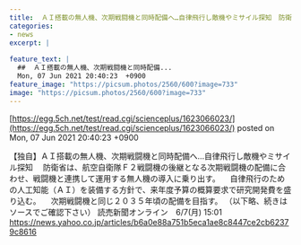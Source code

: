```yaml
---
title:  ＡＩ搭載の無人機、次期戦闘機と同時配備へ…自律飛行し敵機やミサイル探知　防衛省  
categories:
- news
excerpt: |
  
feature_text: |
  ##  ＡＩ搭載の無人機、次期戦闘機と同時配備...
  Mon, 07 Jun 2021 20:40:23  +0900
feature_image: "https://picsum.photos/2560/600?image=733"
image: "https://picsum.photos/2560/600?image=733"
---
```


[https://egg.5ch.net/test/read.cgi/scienceplus/1623066023/](https://egg.5ch.net/test/read.cgi/scienceplus/1623066023/)
posted on Mon, 07 Jun 2021 20:40:23  +0900

<!--more-->

【独自】ＡＩ搭載の無人機、次期戦闘機と同時配備へ…自律飛行し敵機やミサイル探知 　防衛省は、航空自衛隊Ｆ２戦闘機の後継となる次期戦闘機の配備に合わせ、戦闘機と連携して運用する無人機の導入に乗り出す。 　自律飛行のための人工知能（ＡＩ）を装備する方針で、来年度予算の概算要求で研究開発費を盛り込む。 　次期戦闘機と同じ２０３５年頃の配備を目指す。 （以下略、続きはソースでご確認下さい） 読売新聞オンライン　6/7(月) 15:01 https://news.yahoo.co.jp/articles/b6a0e88a751b5eca1ae8c8447ce2cb62379c8616
